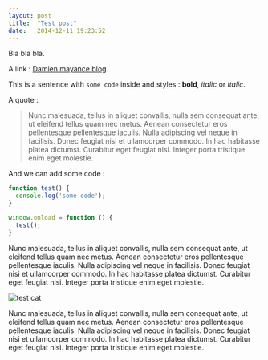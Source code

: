 ```yaml
---
layout: post
title:  "Test post"
date:   2014-12-11 19:23:52
---
```


Bla bla bla.

A link : [Damien mayance blog][dmayance].

This is a sentence with `some code` inside and styles : **bold**, _italic_ or *italic*.

A quote :

> Nunc malesuada, tellus in aliquet convallis, nulla sem consequat ante, ut eleifend tellus quam nec metus. Aenean consectetur eros pellentesque pellentesque iaculis. Nulla adipiscing vel neque in facilisis. Donec feugiat nisi et ullamcorper commodo. In hac habitasse platea dictumst. Curabitur eget feugiat nisi. Integer porta tristique enim eget molestie.

And we can add some code :

```javascript
function test() {
  console.log('some code');
}

window.onload = function () {
  test();
}
```

[dmayance]: http://dmayance.com/

Nunc malesuada, tellus in aliquet convallis, nulla sem consequat ante, ut eleifend tellus quam nec metus. Aenean consectetur eros pellentesque pellentesque iaculis. Nulla adipiscing vel neque in facilisis. Donec feugiat nisi et ullamcorper commodo. In hac habitasse platea dictumst. Curabitur eget feugiat nisi. Integer porta tristique enim eget molestie.

![test cat](http://placekitten.com/g/800/400)

Nunc malesuada, tellus in aliquet convallis, nulla sem consequat ante, ut eleifend tellus quam nec metus. Aenean consectetur eros pellentesque pellentesque iaculis. Nulla adipiscing vel neque in facilisis. Donec feugiat nisi et ullamcorper commodo. In hac habitasse platea dictumst. Curabitur eget feugiat nisi. Integer porta tristique enim eget molestie.
